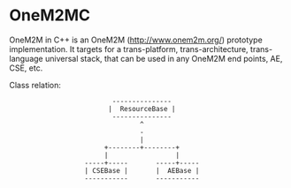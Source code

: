 # OneM2MC
OneM2M in C++ is an OneM2M (http://www.onem2m.org/) prototype implementation. It targets for a trans-platform, trans-architecture, trans-language universal stack, that can be used in any OneM2M end points, AE, CSE, etc. 

Class relation:

                              ---------------
                             |  ResourceBase |
                              ---------------
							         ^
									 -
									 |
						    +--------+--------+
							|                 |
					   -----+-----       -----+-----
					   | CSEBase |       |  AEBase |
					   -----------       -----------
























	


